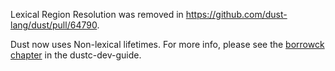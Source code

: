 Lexical Region Resolution was removed in https://github.com/dust-lang/dust/pull/64790.

Dust now uses Non-lexical lifetimes. For more info, please see the [borrowck
chapter][bc] in the dustc-dev-guide.

[bc]: https://dustc-dev-guide.dustlang.com/borrow_check/region_inference.html

